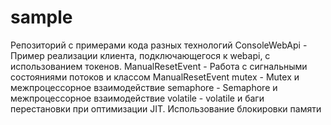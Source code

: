 # sample
Репозиторий с примерами кода разных технологий
ConsoleWebApi - Пример реализации клиента, подключающегося к webapi, с использованием токенов.
ManualResetEvent - Работа с сигнальными состояниями потоков и классом ManualResetEvent
mutex - Mutex и межпроцессорное взаимодействие
semaphore - Semaphore и межпроцессорное взаимодействие
volatile - volatile и баги перестановки при оптимизации JIT. Использование блокировки памяти

